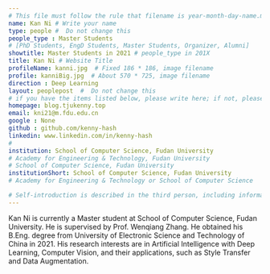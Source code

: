 ```yaml
---
# This file must follow the rule that filename is year-month-day-name.md .
name: Kan Ni # Write your name
type: people #  Do not change this
people_type : Master Students
# [PhD Students, EngD Students, Master Students, Organizer, Alumni]
showtitle: Master Students in 2021 # people_type in 201X
title: Kan Ni # Website Title
profileName: kanni.jpg  # Fixed 186 * 186, image filename
profile: kanniBig.jpg  # About 570 * 725, image filename
direction : Deep Learning
layout: peoplepost  #  Do not change this
# if you have the items listed below, please write here; if not, please write None.
homepage: blog.tjukenny.top
email: kni21@m.fdu.edu.cn
google : None
github : github.com/kenny-hash
linkedin: www.linkedin.com/in/kenny-hash
# 
institution: School of Computer Science, Fudan University
# Academy for Engineering & Technology, Fudan University
# School of Computer Science, Fudan University
institutionShort: School of Computer Science, Fudan University
# Academy for Engineering & Technology or School of Computer Science

# Self-introduction is described in the third person, including information such as educational experience
---
```


Kan Ni is currently a Master student at School of Computer Science, Fudan University. He is supervised by Prof. Wenqiang Zhang. He obtained his B.Eng. degree from University of Electronic Science and Technology of China in 2021. His research interests are in Artificial Intelligence with Deep Learning, Computer Vision, and their applications, such as Style Transfer and Data Augmentation.






